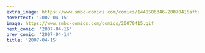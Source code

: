 ```yaml
---
extra_image: https://www.smbc-comics.com/comics/1448586346-20070415after.png
hovertext: '2007-04-15'
image: https://www.smbc-comics.com/comics/20070415.gif
next_comic: '2007-04-16'
prev_comic: '2007-04-14'
title: '2007-04-15'
---
```


